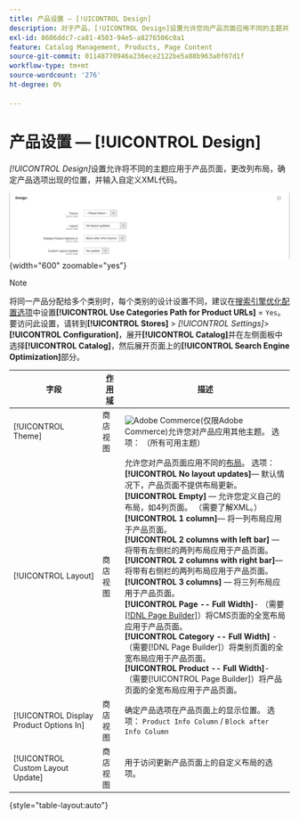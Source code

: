 ```yaml
---
title: 产品设置 — [!UICONTROL Design]
description: 对于产品，[!UICONTROL Design]设置允许您向产品页面应用不同的主题并更改布局。
exl-id: 8606ddc7-ca81-4503-94e5-a8276506c0a1
feature: Catalog Management, Products, Page Content
source-git-commit: 01148770946a236ece2122be5a88b963a0f07d1f
workflow-type: tm+mt
source-wordcount: '276'
ht-degree: 0%

---
```


# 产品设置 — [!UICONTROL Design]

_[!UICONTROL Design]_&#x200B;设置允许将不同的主题应用于产品页面，更改列布局，确定产品选项出现的位置，并输入自定义XML代码。

![设计](./assets/product-design-ee.png){width="600" zoomable="yes"}

>[!NOTE]
>
>将同一产品分配给多个类别时，每个类别的设计设置不同，建议在[搜索引擎优化配置选项](../configuration-reference/catalog/catalog.md#search-engine-optimization)中设置&#x200B;**[!UICONTROL Use Categories Path for Product URLs]** = `Yes`。 要访问此设置，请转到&#x200B;**[!UICONTROL Stores]** > _[!UICONTROL Settings]_>**[!UICONTROL Configuration]**，展开&#x200B;**[!UICONTROL Catalog]**&#x200B;并在左侧面板中选择&#x200B;**[!UICONTROL Catalog]**，然后展开页面上的&#x200B;**[!UICONTROL Search Engine Optimization]**&#x200B;部分。

| 字段 | [作用域](../getting-started/websites-stores-views.md#scope-settings) | 描述 |
|---|---|----|
| [!UICONTROL Theme] | 商店视图 | ![Adobe Commerce](../assets/adobe-logo.svg)(仅限Adobe Commerce)允许您对产品应用其他主题。 选项： （所有可用主题） |
| [!UICONTROL Layout] | 商店视图 | 允许您对产品页面应用不同的[布局](../content-design/page-layout.md)。 选项： <br/>**[!UICONTROL No layout updates]**— 默认情况下，产品页面不提供布局更新。<br/>**[!UICONTROL Empty]** — 允许您定义自己的布局，如4列页面。 （需要了解XML。） <br/>**[!UICONTROL 1 column]**— 将一列布局应用于产品页面。<br/>**[!UICONTROL 2 columns with left bar]** — 将带有左侧栏的两列布局应用于产品页面。 <br/>**[!UICONTROL 2 columns with right bar]**— 将带有右侧栏的两列布局应用于产品页面。<br/>**[!UICONTROL 3 columns]** — 将三列布局应用于产品页面。 <br/>**[!UICONTROL Page -- Full Width]**- （需要[[!DNL Page Builder]](../page-builder/introduction.md)）将CMS页面的全宽布局应用于产品页面。<br/>**[!UICONTROL Category -- Full Width]** - （需要[!DNL Page Builder]）将类别页面的全宽布局应用于产品页面。 <br/>**[!UICONTROL Product -- Full Width]**- （需要[!UICONTROL Page Builder]）将产品页面的全宽布局应用于产品页面。 |
| [!UICONTROL Display Product Options In] | 商店视图 | 确定产品选项在产品页面上的显示位置。 选项： `Product Info Column` / `Block after Info Column` |
| [!UICONTROL Custom Layout Update] | 商店视图 | 用于访问更新产品页面上的自定义布局的选项。 |

{style="table-layout:auto"}
